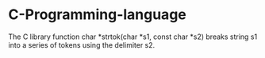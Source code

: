 # C-Programming-language

The C library function char *strtok(char *s1, const char *s2) breaks string s1 into a series of tokens using the delimiter s2.
